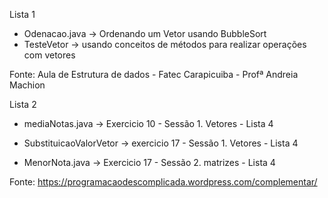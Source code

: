 Lista 1 

* Odenacao.java -> Ordenando um Vetor usando BubbleSort
* TesteVetor -> usando conceitos de métodos para realizar operações com vetores

Fonte: Aula de Estrutura de dados - Fatec Carapicuiba - Profª Andreia Machion

Lista 2

* mediaNotas.java -> Exercicio 10 - Sessão 1. Vetores - Lista 4

* SubstituicaoValorVetor -> exercicio 17 - Sessão 1. Vetores - Lista 4

* MenorNota.java -> Exercicio 17 - Sessão 2. matrizes - Lista 4

Fonte: https://programacaodescomplicada.wordpress.com/complementar/

